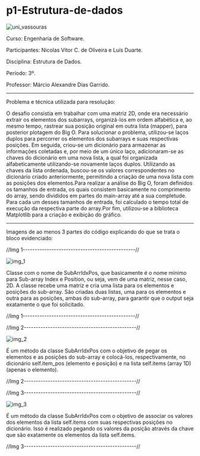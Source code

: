 # p1-Estrutura-de-dados

![uni_vassouras](https://user-images.githubusercontent.com/118143111/228887189-207ea6c6-72aa-4c50-bf97-80c65b7038e9.png)

Curso: Engenharia de Software.

Participantes: Nicolas Vítor C. de Oliveira e Luís Duarte.

Disciplina: Estrutura de Dados.

Período: 3º.

Professor: Márcio Alexandre Dias Garrido.

------------------------------------------------------

Problema e técnica utilizada para resolução:

O desafio consistia em trabalhar com uma matriz 2D, onde era necessário extrair os elementos dos subarrays, organizá-los em ordem alfabética e, ao mesmo tempo, rastrear sua posição original em outra lista (mapper), para posterior plotagem do Big O. Para solucionar o problema, utilizou-se laços duplos para percorrer os elementos dos subarrays e suas respectivas posições. Em seguida, criou-se um dicionário para armazenar as informações coletadas e, por meio de um único laço, adicionaram-se as chaves do dicionário em uma nova lista, a qual foi organizada alfabeticamente utilizando-se novamente laços duplos. Utilizando as chaves da lista ordenada, buscou-se os valores correspondentes no dicionário criado anteriormente, permitindo a criação de uma nova lista com as posições dos elementos.Para realizar a análise do Big O, foram definidos os tamanhos de entrada, os quais consistem basicamente no comprimento do array, sendo divididos em partes do main-array até a sua completude. Para cada um desses tamanhos de entrada, foi calculado o tempo total de execução da respectiva parte do array.Por fim, utilizou-se a biblioteca Matplotlib para a criação e exibição do gráfico.


------------------------------------------------------

Imagens de ao menos 3 partes do código explicando do que se trata o bloco evidenciado:

//Img 1-----------------------------------------------//

![img_1](https://user-images.githubusercontent.com/118143111/228920710-8fad2c74-10f4-4ee3-9d14-7afab1f2ef54.PNG)


Classe com o nome de SubArrIdxPos, que basicamente é o nome mínimo para Sub-array Index e Position, ou seja, vem de uma matriz, nesse caso, 2D. A classe recebe uma matriz e cria uma lista para os elementos e posições do sub-array. São criadas duas listas, uma para os elementos e outra para as posições, ambas do sub-array, para garantir que o output seja exatamente o que foi solicitado.

//Img 1-----------------------------------------------//

//Img 2-----------------------------------------------//

![img_2](https://user-images.githubusercontent.com/118143111/228919993-b9da69c0-d1f2-487f-b63e-59a189cae0a6.PNG)

É um método da classe SubArrIdxPos com o objetivo de pegar os elementos e as posições do sub-array e colocá-los, respectivamente, no dicionário self.item_pos (elemento e posição) e na lista self.items (array 1D) (apenas o elemento).

//Img 2-----------------------------------------------//


//Img 3-----------------------------------------------//

![img_3](https://user-images.githubusercontent.com/118143111/228920042-d4adf971-a8e5-4ac9-93d8-87886cda85f8.PNG)

É um método da classe SubArrIdxPos com o objetivo de associar os valores dos elementos da lista self.items com suas respectivas posições no dicionário. Isso é realizado pegando os valores da posição através da chave que são exatamente os elementos da lista self.items.

//Img 3-----------------------------------------------//


